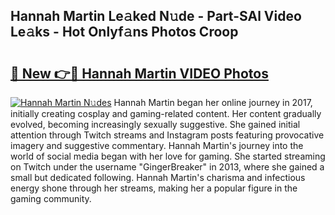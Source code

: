 ## Hannah Martin Le𝚊ked N𝚞de - Part-SAl Video Le𝚊ks - Hot Onlyf𝚊ns Photos Croop

# <h2><a href="http://ab17860.deff.icu/?id=Hannah+Martin">🔗 New 👉🔴 Hannah Martin VIDEO Photos</a></h2>

[![Hannah Martin N𝚞des](https://i.imgur.com/rIISA9y.gif)](http://ab17860.deff.icu/?id=Hannah+Martin)
Hannah Martin began her online journey in 2017, initially creating cosplay and gaming-related content. Her content gradually evolved, becoming increasingly sexually suggestive. She gained initial attention through Twitch streams and Instagram posts featuring provocative imagery and suggestive commentary. Hannah Martin's journey into the world of social media began with her love for gaming. She started streaming on Twitch under the username "GingerBreaker" in 2013, where she gained a small but dedicated following. Hannah Martin's charisma and infectious energy shone through her streams, making her a popular figure in the gaming community.
